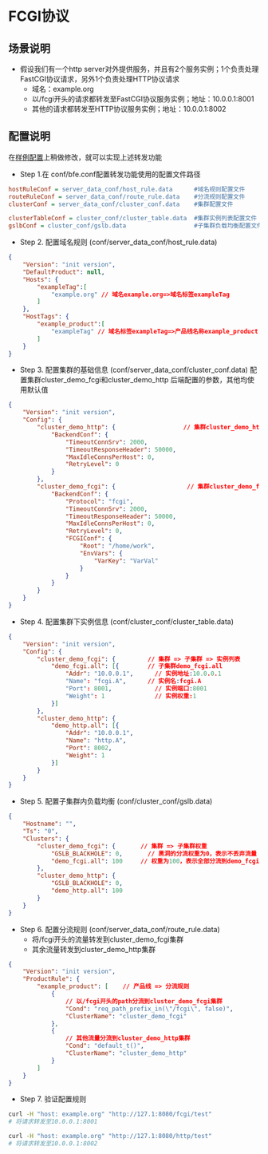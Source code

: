 # FCGI协议

## 场景说明

* 假设我们有一个http server对外提供服务，并且有2个服务实例；1个负责处理FastCGI协议请求，另外1个负责处理HTTP协议请求
  * 域名：example.org
  * 以/fcgi开头的请求都转发至FastCGI协议服务实例；地址：10.0.0.1:8001
  * 其他的请求都转发至HTTP协议服务实例；地址：10.0.0.1:8002

## 配置说明
在[样例配置](../../../conf/)上稍做修改，就可以实现上述转发功能

* Step 1.在 conf/bfe.conf配置转发功能使用的配置文件路径

```ini
hostRuleConf = server_data_conf/host_rule.data      #域名规则配置文件
routeRuleConf = server_data_conf/route_rule.data    #分流规则配置文件
clusterConf = server_data_conf/cluster_conf.data    #集群配置文件

clusterTableConf = cluster_conf/cluster_table.data  #集群实例列表配置文件
gslbConf = cluster_conf/gslb.data                   #子集群负载均衡配置文件
```

* Step 2. 配置域名规则 (conf/server_data_conf/host_rule.data)

```json
{
    "Version": "init version",
    "DefaultProduct": null,
    "Hosts": {
        "exampleTag":[
            "example.org" // 域名example.org=>域名标签exampleTag
        ]
    },
    "HostTags": {
        "example_product":[
            "exampleTag" // 域名标签exampleTag=>产品线名称example_product
        ]
    }
}
```

* Step 3. 配置集群的基础信息 (conf/server_data_conf/cluster_conf.data)
配置集群cluster_demo_fcgi和cluster_demo_http 后端配置的参数，其他均使用默认值

```json
{
    "Version": "init version",
    "Config": {
        "cluster_demo_http": {                   // 集群cluster_demo_http的配置
            "BackendConf": {
                "TimeoutConnSrv": 2000,
                "TimeoutResponseHeader": 50000,
                "MaxIdleConnsPerHost": 0,
                "RetryLevel": 0
            }
        },
        "cluster_demo_fcgi": {                    // 集群cluster_demo_fcgi的配置
            "BackendConf": {
                "Protocol": "fcgi",
                "TimeoutConnSrv": 2000,
                "TimeoutResponseHeader": 50000,
                "MaxIdleConnsPerHost": 0,
                "RetryLevel": 0,
                "FCGIConf": {
                    "Root": "/home/work",
                    "EnvVars": {
                        "VarKey": "VarVal"
                    }    
                }
            }
        }
    }
}
```

* Step 4. 配置集群下实例信息 (conf/cluster_conf/cluster_table.data)

```json
{
    "Version": "init version",
    "Config": {
        "cluster_demo_fcgi": {         // 集群 => 子集群 => 实例列表
            "demo_fcgi.all": [{        // 子集群demo_fcgi.all
                "Addr": "10.0.0.1",      // 实例地址:10.0.0.1
                "Name": "fcgi.A",      // 实例名:fcgi.A
                "Port": 8001,            // 实例端口:8001
                "Weight": 1              // 实例权重:1
            }]
        },
        "cluster_demo_http": {
            "demo_http.all": [{
                "Addr": "10.0.0.1",
                "Name": "http.A",
                "Port": 8002,
                "Weight": 1
            }]
        }
    }
}
```

* Step 5. 配置子集群内负载均衡 (conf/cluster_conf/gslb.data)

```json
{
    "Hostname": "",
    "Ts": "0",
    "Clusters": {
        "cluster_demo_fcgi": {       // 集群 => 子集群权重
            "GSLB_BLACKHOLE": 0,       // 黑洞的分流权重为0，表示不丢弃流量
            "demo_fcgi.all": 100     // 权重为100，表示全部分流到demo_fcgi.all
        },
        "cluster_demo_http": {
            "GSLB_BLACKHOLE": 0,
            "demo_http.all": 100
        }
    }
}
```

* Step 6. 配置分流规则 (conf/server_data_conf/route_rule.data)
  * 将/fcgi开头的流量转发到cluster_demo_fcgi集群
  * 其余流量转发到cluster_demo_http集群

```json
{
    "Version": "init version",
    "ProductRule": {
        "example_product": [    // 产品线 => 分流规则
            {
                // 以/fcgi开头的path分流到cluster_demo_fcgi集群
                "Cond": "req_path_prefix_in(\"/fcgi\", false)",  
                "ClusterName": "cluster_demo_fcgi"
            },
            {
                // 其他流量分流到cluster_demo_http集群
                "Cond": "default_t()",
                "ClusterName": "cluster_demo_http"
            }
        ]
    }
}
```

* Step 7. 验证配置规则

```bash
curl -H "host: example.org" "http://127.1:8080/fcgi/test"  
# 将请求转发至10.0.0.1:8001

curl -H "host: example.org" "http://127.1:8080/http/test" 
# 将请求转发至10.0.0.1:8002
```
